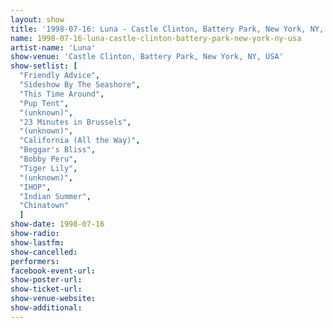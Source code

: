 ```yaml
---
layout: show
title: '1998-07-16: Luna - Castle Clinton, Battery Park, New York, NY, USA'
name: 1998-07-16-luna-castle-clinton-battery-park-new-york-ny-usa
artist-name: 'Luna'
show-venue: 'Castle Clinton, Battery Park, New York, NY, USA'
show-setlist: [
  "Friendly Advice",
  "Sideshow By The Seashore",
  "This Time Around",
  "Pup Tent",
  "(unknown)",
  "23 Minutes in Brussels",
  "(unknown)",
  "California (All the Way)",
  "Beggar's Bliss",
  "Bobby Peru",
  "Tiger Lily",
  "(unknown)",
  "IHOP",
  "Indian Summer",
  "Chinatown"
  ]
show-date: 1998-07-16
show-radio: 
show-lastfm: 
show-cancelled: 
performers: 
facebook-event-url: 
show-poster-url: 
show-ticket-url: 
show-venue-website: 
show-additional: 
---
```


